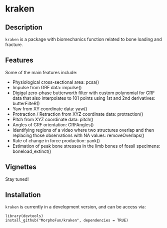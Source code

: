 # kraken

## Description
```kraken``` is a package with biomechanics function related to bone loading and fracture.

## Features
Some of the main features include:  
* Physiological cross-sectional area: pcsa()
* Impulse from GRF data: impulse()
* Digigal zero-phase butterworth filter with custom polynomial for GRF data that also interpolates to 101 points using 1st and 2nd derivatives: butterFilteR()
* Yaw from XY coordinate data: yaw()
* Protraction / Retraction from XYZ coordinate data: protraction()
* Pitch from XYZ coordinate data: pitch()
* Angles of GRF orientation: GRFAngles()
* Identifying regions of a video where two structures overlap and then replacing those observations with NA values: removeOverlaps()
* Rate of change in force production: yank()
* Estimation of peak bone stresses in the limb bones of fossil specimens: boneload_extinct()


## Vignettes
Stay tuned!

## Installation
```kraken``` is currently in a development version, and can be access via:

```
library(devtools)
install_github("MorphoFun/kraken", dependencies = TRUE)
```
